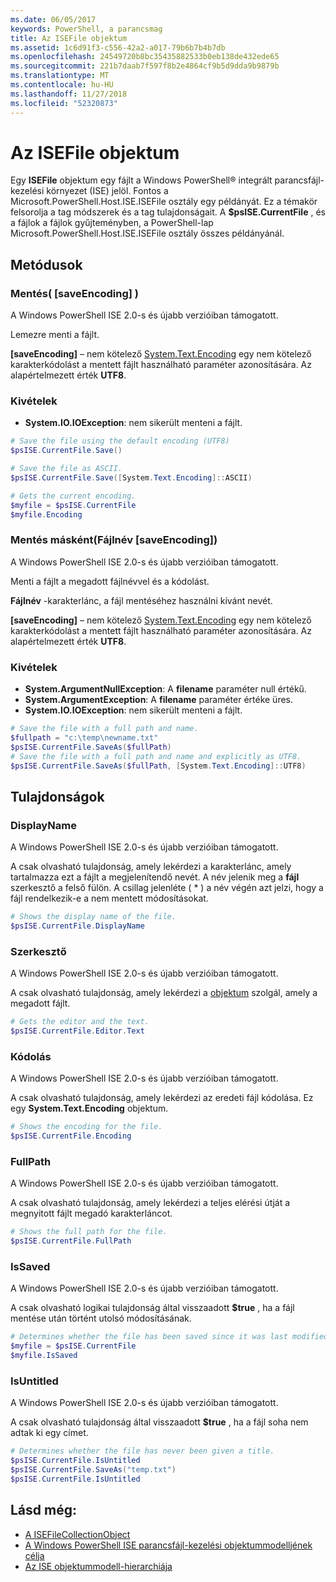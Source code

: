 ```yaml
---
ms.date: 06/05/2017
keywords: PowerShell, a parancsmag
title: Az ISEFile objektum
ms.assetid: 1c6d91f3-c556-42a2-a017-79b6b7b4b7db
ms.openlocfilehash: 24549720b8bc35435882533b0eb138de432ede65
ms.sourcegitcommit: 221b7daab7f597f8b2e4864cf9b5d9dda9b9879b
ms.translationtype: MT
ms.contentlocale: hu-HU
ms.lasthandoff: 11/27/2018
ms.locfileid: "52320873"
---
```

# <a name="the-isefile-object"></a>Az ISEFile objektum

Egy **ISEFile** objektum egy fájlt a Windows PowerShell® integrált parancsfájl-kezelési környezet (ISE) jelöl. Fontos a Microsoft.PowerShell.Host.ISE.ISEFile osztály egy példányát. Ez a témakör felsorolja a tag módszerek és a tag tulajdonságait. A **$psISE.CurrentFile** , és a fájlok a fájlok gyűjteményben, a PowerShell-lap Microsoft.PowerShell.Host.ISE.ISEFile osztály összes példányánál.

## <a name="methods"></a>Metódusok

### <a name="save-saveencoding-"></a>Mentés\( \[saveEncoding\] \)

A Windows PowerShell ISE 2.0-s és újabb verzióiban támogatott.

Lemezre menti a fájlt.

**\[saveEncoding\]**  – nem kötelező [System.Text.Encoding](https://msdn.microsoft.com/library/system.text.encoding.aspx) egy nem kötelező karakterkódolást a mentett fájlt használható paraméter azonosítására. Az alapértelmezett érték **UTF8**.

### <a name="exceptions"></a>Kivételek

- **System.IO.IOException**: nem sikerült menteni a fájlt.

```powershell
# Save the file using the default encoding (UTF8)
$psISE.CurrentFile.Save()

# Save the file as ASCII.
$psISE.CurrentFile.Save([System.Text.Encoding]::ASCII)

# Gets the current encoding.
$myfile = $psISE.CurrentFile
$myfile.Encoding
```

### <a name="saveasfilename-saveencoding"></a>Mentés másként\(Fájlnév \[saveEncoding\]\)

A Windows PowerShell ISE 2.0-s és újabb verzióiban támogatott.

Menti a fájlt a megadott fájlnévvel és a kódolást.

**Fájlnév** -karakterlánc, a fájl mentéséhez használni kívánt nevét.

**\[saveEncoding\]**  – nem kötelező [System.Text.Encoding](https://msdn.microsoft.com/library/system.text.encoding.aspx) egy nem kötelező karakterkódolást a mentett fájlt használható paraméter azonosítására. Az alapértelmezett érték **UTF8**.

### <a name="exceptions"></a>Kivételek

- **System.ArgumentNullException**: A **filename** paraméter null értékű.
- **System.ArgumentException**: A **filename** paraméter értéke üres.
- **System.IO.IOException**: nem sikerült menteni a fájlt.

```powershell
# Save the file with a full path and name.
$fullpath = "c:\temp\newname.txt"
$psISE.CurrentFile.SaveAs($fullPath)
# Save the file with a full path and name and explicitly as UTF8.
$psISE.CurrentFile.SaveAs($fullPath, [System.Text.Encoding]::UTF8)
```

## <a name="properties"></a>Tulajdonságok

### <a name="displayname"></a>DisplayName

A Windows PowerShell ISE 2.0-s és újabb verzióiban támogatott.

A csak olvasható tulajdonság, amely lekérdezi a karakterlánc, amely tartalmazza ezt a fájlt a megjelenítendő nevét. A név jelenik meg a **fájl** szerkesztő a felső fülön. A csillag jelenléte \( \* \) a név végén azt jelzi, hogy a fájl rendelkezik-e a nem mentett módosításokat.

```powershell
# Shows the display name of the file.
$psISE.CurrentFile.DisplayName
```

### <a name="editor"></a>Szerkesztő

A Windows PowerShell ISE 2.0-s és újabb verzióiban támogatott.

A csak olvasható tulajdonság, amely lekérdezi a [objektum](The-ISEEditor-Object.md) szolgál, amely a megadott fájlt.

```powershell
# Gets the editor and the text.
$psISE.CurrentFile.Editor.Text
```

### <a name="encoding"></a>Kódolás

A Windows PowerShell ISE 2.0-s és újabb verzióiban támogatott.

A csak olvasható tulajdonság, amely lekérdezi az eredeti fájl kódolása. Ez egy **System.Text.Encoding** objektum.

```powershell
# Shows the encoding for the file.
$psISE.CurrentFile.Encoding
```

### <a name="fullpath"></a>FullPath

A Windows PowerShell ISE 2.0-s és újabb verzióiban támogatott.

A csak olvasható tulajdonság, amely lekérdezi a teljes elérési útját a megnyitott fájlt megadó karakterláncot.

```powershell
# Shows the full path for the file.
$psISE.CurrentFile.FullPath
```

### <a name="issaved"></a>IsSaved

A Windows PowerShell ISE 2.0-s és újabb verzióiban támogatott.

A csak olvasható logikai tulajdonság által visszaadott **$true** , ha a fájl mentése után történt utolsó módosításának.

```powershell
# Determines whether the file has been saved since it was last modified.
$myfile = $psISE.CurrentFile
$myfile.IsSaved
```

### <a name="isuntitled"></a>IsUntitled

A Windows PowerShell ISE 2.0-s és újabb verzióiban támogatott.

A csak olvasható tulajdonság által visszaadott **$true** , ha a fájl soha nem adtak ki egy címet.

```powershell
# Determines whether the file has never been given a title.
$psISE.CurrentFile.IsUntitled
$psISE.CurrentFile.SaveAs("temp.txt")
$psISE.CurrentFile.IsUntitled
```

## <a name="see-also"></a>Lásd még:

- [A ISEFileCollectionObject](The-ISEFileCollection-Object.md)
- [A Windows PowerShell ISE parancsfájl-kezelési objektummodelljének célja](Purpose-of-the-Windows-PowerShell-ISE-Scripting-Object-Model.md)
- [Az ISE objektummodell-hierarchiája](The-ISE-Object-Model-Hierarchy.md)